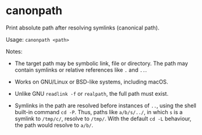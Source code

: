 # canonpath

Print absolute path after resolving symlinks (canonical path).

Usage: `canonpath <path>`

Notes:

- The target path may be symbolic link, file or directory. The path may contain
  symlinks or relative references like `.` and `..`.

- Works on GNU/Linux or BSD-like systems, including macOS.

- Unlike GNU `readlink -f` or `realpath`, the full path must exist.

- Symlinks in the path are resolved before instances of `..`, using the shell
  built-in command `cd -P`. Thus, paths like `a/b/s/../`, in which `s` is a symlink
  to `/tmp/c/`, resolve to `/tmp/`. With the default `cd -L` behaviour, the path
  would resolve to `a/b/`.
